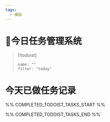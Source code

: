```yaml
---
tags:
  - 模版
---
```

# 📖今日任务管理系统
> [!todoist]
> ```todoist
> name: ""
> filter: "today"

# 今天已做任务记录
%% COMPLETED_TODOIST_TASKS_START %%

%% COMPLETED_TODOIST_TASKS_END %%`

